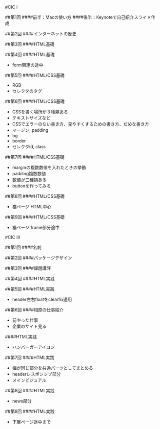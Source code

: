 #CIC I

##第1回
####前半：Macの使い方
####後半：Keynoteで自己紹介スライド作成


##第2回
####インターネットの歴史


##第3回
####HTML基礎


##第4回
####HTML基礎- form関連の途中
##第5回####HTML/CSS基礎
- RGB
- セレクタのタグ##第6回####HTML/CSS基礎
 - CSSを書く場所が３種類ある - テキストサイズなど - CSSでエラーのない書き方、見やすくするための書き方、だめな書き方 - マージン, padding - bg - border - セレクタid, class
 ##第7回####HTML/CSS基礎
 - marginの複数数値を入れたときの挙動 - padding複数数値 - 数値が三種類ある - buttonを作ってみる
 ##第8回####HTML/CSS基礎
 - 猫ページ HTML中心 ##第9回####HTML/CSS基礎
 - 猫ページ frame部分途中

#CIC III
##第1回####名刺


##第2回####パッケージデザイン
##第3回####課題講評
##第4回####HTML実践

##第5回####HTML実践
- header左右floatをclearfix適用

##第6回
####相原の仕事紹介
- 前やった仕事
- 企業のサイト見る

####HTML実践
- ハンバーガーアイコン


##第7回
####HTML実践 
- 幅が同じ部分を共通パーツとしてまとめる- headerレスポンシブ部分
- メインビジュアル


##第8回
####HTML実践 
- news部分


##第9回
####HTML実践 
- 下層ページ途中まで
